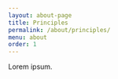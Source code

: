 ```yaml
---
layout: about-page
title: Principles
permalink: /about/principles/
menu: about
order: 1
---
```


Lorem ipsum.

